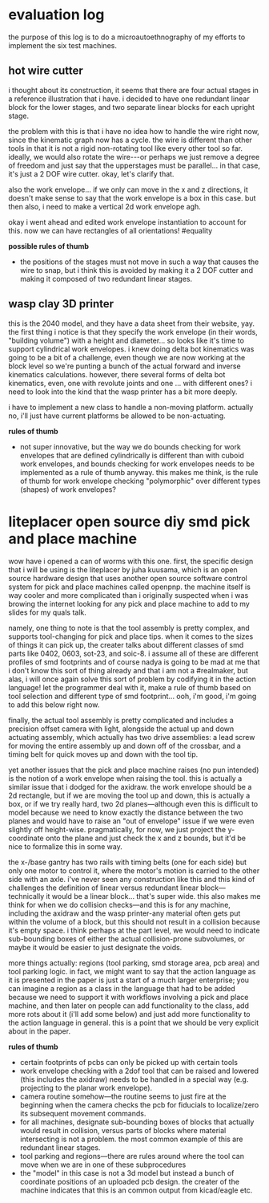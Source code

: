 # evaluation log

the purpose of this log is to do a microautoethnography of my efforts to
implement the six test machines.

## hot wire cutter

i thought about its construction, it seems that there are four actual stages
in a reference illustration that i have. i decided to have one redundant
linear block for the lower stages, and two separate linear blocks for each
upright stage.

the problem with this is that i have no idea how to handle the wire right now,
since the kinematic graph now has a cycle. the wire is different than other
tools in that it is not a rigid non-rotating tool like every other tool so
far. ideally, we would also rotate the wire---or perhaps we just remove a
degree of freedom and just say that the upperstages must be parallel... in
that case, it's just a 2 DOF wire cutter. okay, let's clarify that.

also the work envelope... if we only can move in the x and z directions,
it doesn't make sense to say that the work envelope is a box in this case.
but then also, i need to make a vertical 2d work envelope agh.

okay i went ahead and edited work envelope instantiation to account for
this. now we can have rectangles of all orientations! #equality

**possible rules of thumb**

- the positions of the stages must not move in such a way that causes the
wire to snap, but i think this is avoided by making it a 2 DOF cutter and
making it composed of two redundant linear stages.

## wasp clay 3D printer

this is the 2040 model, and they have a data sheet from their website, yay.
the first thing i notice is that they specify the work envelope (in their
words, "building volume") with a height and diameter... so looks like it's
time to support cylindrical work envelopes. i knew doing delta bot kinematics
was going to be a bit of a challenge, even though we are now working at the
block level so we're punting a bunch of the actual forward and inverse
kinematics calculations. however, there several forms of delta bot kinematics,
even, one with revolute joints and one ... with different ones? i need to look
into the kind that the wasp printer has a bit more deeply.

i have to implement a new class to handle a non-moving platform. actually no,
i'll just have current platforms be allowed to be non-actuating.

**rules of thumb**

- not super innovative, but the way we do bounds checking for work envelopes
that are defined cylindrically is different than with cuboid work envelopes,
and bounds checking for work envelopes needs to be implemented as a rule
of thumb anyway. this makes me think, is the rule of thumb for work envelope
checking "polymorphic" over different types (shapes) of work envelopes?

# liteplacer open source diy smd pick and place machine

wow have i opened a can of worms with this one. first, the specific design
that i will be using is the liteplacer by juha kuusama, which is an open
source hardware design that uses another open source software control system
for pick and place machines called openpnp. the machine itself is way cooler
and more complicated than i originally suspected when i was browing the internet
looking for any pick and place machine to add to my slides for my quals talk.

namely, one thing to note is that the tool assembly is pretty complex, and
supports tool-changing for pick and place tips. when it comes to the sizes
of things it can pick up, the creater talks about different classes of smd
parts like 0402, 0603, sot-23, and soic-8. i assume all of these are different
profiles of smd footprints and of course nadya is going to be mad at me that
i don't know this sort of thing already and that i am not a #realmaker, but
alas, i will once again solve this sort of problem by codifying it in the
action language! let the programmer deal with it, make a rule of thumb based
on tool selection and different type of smd footprint... ooh, i'm good, i'm
going to add this below right now.

finally, the actual tool assembly is pretty complicated and includes a
precision offset camera with light, alongside the actual up and down actuating
assembly, which actually has two drive assemblies: a lead screw for moving
the entire assembly up and down off of the crossbar, and a timing belt
for quick moves up and down with the tool tip.

yet another issues that the pick and place machine raises (no pun intended)
is the notion of a work envelope when raising the tool. this is actually a
similar issue that i dodged for the axidraw. the work envelope should be a
2d rectangle, but if we are moving the tool up and down, this is actually
a box, or if we try really hard, two 2d planes—although even this is difficult
to model because we need to know exactly the distance between the two planes
and would have to raise an "out of envelope" issue if we were even slightly
off height-wise. pragmatically, for now, we just project the y-coordinate
onto the plane and just check the x and z bounds, but it'd be nice to formalize
this in some way.

the x-/base gantry has two rails with timing belts (one for each side) but only
one motor to control it, where the motor's motion is carried to the other
side with an axle. i've never seen any construction like this and this kind
of challenges the definition of linear versus redundant linear block—technically
it would be a linear block... that's super wide. this also makes me think for
when we do collision checks—and this is for any machine, including the axidraw
and the wasp printer-any material often gets put within the volume of a block,
but this should not result in a collision because it's empty space. i think
perhaps at the part level, we would need to indicate sub-bounding boxes of
either the actual collision-prone subvolumes, or maybe it would be easier
to just designate the voids.

more things actually: regions (tool parking, smd storage area, pcb area) and
tool parking logic. in fact, we might want to say that the action language
as it is presented in the paper is just a start of a much larger enterprise;
you can imagine a region as a class in the language that had to be added
because we need to support it with workflows involving a pick and place machine,
and then later on people can add functionality to the class, add more rots
about it (i'll add some below) and just add more functionality to the action
language in general. this is a point that we should be very explicit about in
the paper.

**rules of thumb**

- certain footprints of pcbs can only be picked up with certain tools
- work envelope checking with a 2dof tool that can be raised and lowered (this
includes the axidraw) needs to be handled in a special way (e.g. projecting
to the planar work envelope).
- camera routine somehow—the routine seems to just fire at the beginning
when the camera checks the pcb for fiducials to localize/zero its subsequent
movement commands.
- for all machines, designate sub-bounding boxes of blocks that actually would
result in collision, versus parts of blocks where material intersecting is not
a problem. the most common example of this are redundant linear stages.
- tool parking and regions—there are rules around where the tool can move
when we are in one of these subprocedures
- the "model" in this case is not a 3d model but instead a bunch of coordinate
positions of an uploaded pcb design. the creater of the machine indicates that
this is an common output from kicad/eagle etc.
